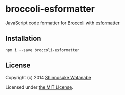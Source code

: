 # broccoli-esformatter

JavaScript code formatter for [Broccoli](https://github.com/joliss/broccoli) with [esformatter](https://github.com/millermedeiros/esformatter)

## Installation

```
npm i --save broccoli-esformatter
```

## License

Copyright (c) 2014 [Shinnosuke Watanabe](https://github.com/shinnn)

Licensed under [the MIT LIcense](./LICENSE).
